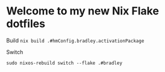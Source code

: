 # Welcome to my new Nix Flake dotfiles


Build
```nix build .#hmConfig.bradley.activationPackage```

Switch
```
sudo nixos-rebuild switch --flake .#bradley
```

